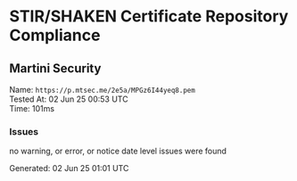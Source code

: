 # STIR/SHAKEN Certificate Repository Compliance

## Martini Security

Name: `https://p.mtsec.me/2e5a/MPGz6I44yeq8.pem`\
Tested At: 02 Jun 25 00:53 UTC\
Time: 101ms

### Issues

no warning, or error, or notice date level issues were found

Generated: 02 Jun 25 01:01 UTC
